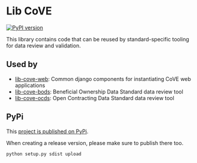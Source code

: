 # Lib CoVE

[![PyPI version](https://img.shields.io/pypi/v/libcove.svg)](https://pypi.org/project/libcove/)

This library contains code that can be reused by standard-specific tooling for data review and validation.

## Used by

* [lib-cove-web](https://github.com/OpenDataServices/lib-cove-web/): Common django components for instantiating CoVE web applications
* [lib-cove-bods](http://github.com/openownership/lib-cove-bods/): Beneficial Ownership Data Standard data review tool
* [lib-cove-ocds](https://github.com/open-contracting/lib-cove-ocds): Open Contracting Data Standard data review tool

## PyPi

This [project is published on PyPi](https://pypi.org/project/libcove/).

When creating a release version, please make sure to publish there too.

    python setup.py sdist upload


